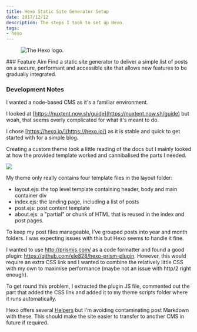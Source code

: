 ```yaml
---
title: Hexo Static Site Generator Setup
date: 2017/12/12
description: The steps I took to set up Hexo.
tags:
- hexo
---
```

<figure>
  <img class="pg-image-post-full pg-image-post-border" src="/2017/12/hexo-static-site-generator-setup/hexo.gif" alt="The Hexo logo.">
</figure>
### Feature Aim
Find a static site generator to deliver a simple list of posts on a secure, performant and accessible site that allows new features to be gradually integrated.

### Development Notes

I wanted a node-based CMS as it's a familiar environment.

I looked at [https://nuxtent.now.sh/guide](https://nuxtent.now.sh/guide) but woah, that seems overly complicated for what it&#39;s meant to do.

I chose [https://hexo.io/](https://hexo.io/) as it is stable and quick to get started with for a simple blog. 

Creating a custom theme took a little reading of the docs but I mainly looked at how the provided template worked and cannibalised the parts I needed.

<img class="pg-image-post-full pg-image-post-border" style="max-width:378px;" src="/2017/12/hexo-static-site-generator-setup/hexo-theme-templates.gif">

My theme only really contains four template files in the layout folder:

- layout.ejs: the top level template containing header, body and main container div
- index.ejs: the landing page, including a list of posts
- post.ejs: post content template
- about.ejs: a &quot;partial&quot; or chunk of HTML that is reused in the index and post pages.

To keep my post files manageable, I've grouped posts into year and month folders. I was expecting issues with this but Hexo seems to handle it fine.

I wanted to use http://prismjs.com/ as a code formatter and found a good plugin: https://github.com/ele828/hexo-prism-plugin. However, this would require an extra CSS link and I wanted to combine the relatively little CSS with my own to maximise performance (maybe not an issue with http/2 right enough).

To get round this problem, I extracted the plugin JS file, commented out the part that added the CSS link and added it to my theme scripts folder where it runs automatically.

Hexo offers several [Helpers](https://hexo.io/docs/helpers.html) but I'm avoiding contaminating post Markdown with these. This should make the site easier to transfer to another CMS in future if required.